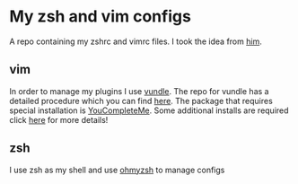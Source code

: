 # My zsh and vim configs
A repo containing my zshrc and vimrc files. I took the idea from [him](https://gitlab.com/gabrielfortinleblanc/linux-config).
## vim
In order to manage my plugins I use [vundle](https://github.com/VundleVim/Vundle.vim). The repo for vundle has a detailed procedure which you can find [here](https://github.com/VundleVim/Vundle.vim#quick-start). The package that requires special installation is [YouCompleteMe](https://github.com/ycm-core/YouCompleteMe). Some additional installs are required click [here](https://github.com/ycm-core/YouCompleteMe#installation) for more details!

## zsh
I use zsh as my shell and use [ohmyzsh](https://ohmyz.sh/) to manage configs
